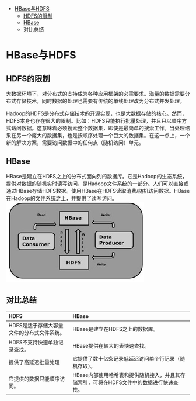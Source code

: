 * [HBase与HDFS](#HBase与HDFS)
    * [HDFS的限制](#[HDFS的限制)
    * [HBase](#[HBase)
    * [对比总结](#[对比总结)

# HBase与HDFS

## HDFS的限制
大数据环境下，对分布式的支持成为各种应用框架的必需要求。海量的数据需要分布式存储技术，同时数据的处理也需要有传统的单线处理改为分布式并发处理。

Hadoop的HDFS是分布式存储技术的开源实现，也是大数据存储的核心。然而，HDFS本身也存在很大的限制。比如：HDFS只能执行批量处理，并且只以顺序方式访问数据。这意味着必须搜索整个数据集，即使是最简单的搜索工作。当处理结果在另一个庞大的数据集，也是按顺序处理一个巨大的数据集。在这一点上，一个新的解决方案，需要访问数据中的任何点（随机访问）单元。

## HBase
HBase是建立在HDFS之上的分布式面向列的数据库。它是Hadoop的生态系统，提供对数据的随机实时读写访问，是Hadoop文件系统的一部分。人们可以直接或通过HBase存储HDFS数据。使用HBase在HDFS读取消费/随机访问数据。HBase在Hadoop的文件系统之上，并提供了读写访问。
![](img/Hbase.jpg)

## 对比总结

| HDFS     | HBase     |
| :------------- | :------------- |
| HDFS是适于存储大容量文件的分布式文件系统。       | HBase是建立在HDFS之上的数据库。      |
| HDFS不支持快速单独记录查找。       | HBase提供在较大的表快速查找。       |
| 提供了高延迟批量处理       | 它提供了数十亿条记录低延迟访问单个行记录（随机存取）。    |
| 它提供的数据只能顺序访问。      | HBase内部使用哈希表和提供随机接入，并且其存储索引，可将在HDFS文件中的数据进行快速查找。    |
